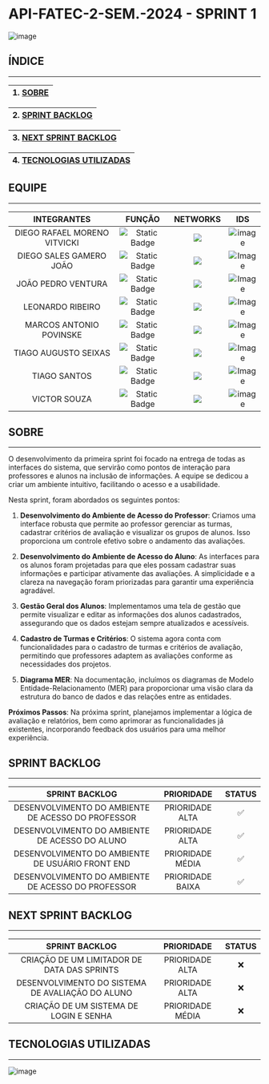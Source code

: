 # API-FATEC-2-SEM.-2024 - SPRINT 1

<html>
<body>

  ![image](https://github.com/user-attachments/assets/8402b017-ce52-4f8c-80b3-dbded9b8435a)





## **ÍNDICE**
_______________________________________________________________________________

| 1. [SOBRE](#SOBRE) |
|:-------:|

|2. [SPRINT BACKLOG](#BACKLOG) |
|:-------:|

|3. [NEXT SPRINT BACKLOG](#NEXT_BACKLOG) |
|:-------:|

|4. [TECNOLOGIAS UTILIZADAS](#TECNOLOGIAS) |
|:-------:|

## <a name="EQUIPE"></a> **EQUIPE** 
_______________________________________________________________________________

| **INTEGRANTES**| **FUNÇÃO** | **NETWORKS** |**IDS**|
|:-------:|:--------:|:-------:|:--------:|
| DIEGO RAFAEL MORENO VITVICKI| ![Static Badge](https://img.shields.io/badge/DEV-blue) | <a href="https://github.com/dievit" target="_blank"><img src="https://img.shields.io/badge/-black?style=social&logo=github&label=github&color=black" target="_blank"></a>| ![image](https://github.com/user-attachments/assets/cb1436aa-1fbf-4c78-bed0-7bbda49365db)|
| DIEGO SALES GAMERO JOÃO| ![Static Badge](https://img.shields.io/badge/DEV-blue) | <a href="https://github.com/DiegoSGamero" target="_blank"><img src="https://img.shields.io/badge/-black?style=social&logo=github&label=github&color=black" target="_blank"></a>| ![Image](https://github.com/user-attachments/assets/3c28b9a0-d16b-4fa2-9b41-f4678eb8959f)|
|  JOÃO PEDRO VENTURA | ![Static Badge](https://img.shields.io/badge/DEV-blue) | <a href="https://github.com/jaupventur" target="_blank"><img src="https://img.shields.io/badge/-black?style=social&logo=github&label=github&color=black" target="_blank"></a>| ![Image](https://github.com/user-attachments/assets/4bf968bd-8879-47d7-a0ec-522768f831dd)|
|  LEONARDO RIBEIRO | ![Static Badge](https://img.shields.io/badge/DEV-blue) | <a href="https://github.com/LeoRibeiro05" target="_blank"><img src="https://img.shields.io/badge/-black?style=social&logo=github&label=github&color=black" target="_blank"></a>| ![Image](https://github.com/user-attachments/assets/f5f349b7-0219-4ff8-8bf1-8a22e232a3d9)|
|  MARCOS ANTONIO POVINSKE | ![Static Badge](https://img.shields.io/badge/PRODUCT_OWNER-pink) | <a href="https://github.com/MarcosPovs" target="_blank"><img src="https://img.shields.io/badge/-black?style=social&logo=github&label=github&color=black" target="_blank"></a>| ![Image](https://github.com/user-attachments/assets/0c7edca6-0bbf-4a15-addf-eda3555d0cca)|
|  TIAGO AUGUSTO SEIXAS  | ![Static Badge](https://img.shields.io/badge/DEV-blue) | <a href="https://github.com/TiagoAugustoSeixas" target="_blank"><img src="https://img.shields.io/badge/-black?style=social&logo=github&label=github&color=black" target="_blank"></a>|![Image](https://github.com/user-attachments/assets/d3c8ecb3-562d-408b-9122-a35133830aa9)|
|  TIAGO SANTOS | ![Static Badge](https://img.shields.io/badge/SCRUM_MASTER-black) | <a href="https://github.com/tiago17santos" target="_blank"><img src="https://img.shields.io/badge/-black?style=social&logo=github&label=github&color=black" target="_blank"></a>|![Image](https://github.com/user-attachments/assets/e39515e8-763e-4a17-befd-04cff4d20c9c)|
|  VICTOR SOUZA |  ![Static Badge](https://img.shields.io/badge/DEV-blue) | <a href=" https://github.com/victor4486 " target="_blank"><img src="https://img.shields.io/badge/-black?style=social&logo=github&label=github&color=black" target="_blank"></a>| ![image](https://github.com/user-attachments/assets/7497da22-5a35-4fe6-ae9e-09263988d880)|



##  <a name="SOBRE"></a> **SOBRE**
_______________________________________________________________________________

O desenvolvimento da primeira sprint foi focado na entrega de todas as interfaces do sistema, que servirão como pontos de interação para professores e alunos na inclusão de informações. A equipe se dedicou a criar um ambiente intuitivo, facilitando o acesso e a usabilidade.

Nesta sprint, foram abordados os seguintes pontos:

1. **Desenvolvimento do Ambiente de Acesso do Professor**: Criamos uma interface robusta que permite ao professor gerenciar as turmas, cadastrar critérios de avaliação e visualizar os grupos de alunos. Isso proporciona um controle efetivo sobre o andamento das avaliações.

2. **Desenvolvimento do Ambiente de Acesso do Aluno**: As interfaces para os alunos foram projetadas para que eles possam cadastrar suas informações e participar ativamente das avaliações. A simplicidade e a clareza na navegação foram priorizadas para garantir uma experiência agradável.

3. **Gestão Geral dos Alunos**: Implementamos uma tela de gestão que permite visualizar e editar as informações dos alunos cadastrados, assegurando que os dados estejam sempre atualizados e acessíveis.

4. **Cadastro de Turmas e Critérios**: O sistema agora conta com funcionalidades para o cadastro de turmas e critérios de avaliação, permitindo que professores adaptem as avaliações conforme as necessidades dos projetos.

5. **Diagrama MER**: Na documentação, incluímos os diagramas de Modelo Entidade-Relacionamento (MER) para proporcionar uma visão clara da estrutura do banco de dados e das relações entre as entidades.

**Próximos Passos**: Na próxima sprint, planejamos implementar a lógica de avaliação e relatórios, bem como aprimorar as funcionalidades já existentes, incorporando feedback dos usuários para uma melhor experiência.



## <a name="BACKLOG"></a> **SPRINT BACKLOG** 
_______________________________________________________________________________

| **SPRINT BACKLOG**| **PRIORIDADE** | **STATUS** 
|:-------:|:--------:|:-------:|
| DESENVOLVIMENTO DO AMBIENTE DE ACESSO DO PROFESSOR | PRIORIDADE ALTA | ✅ |
| DESENVOLVIMENTO DO AMBIENTE DE ACESSO DO ALUNO | PRIORIDADE ALTA |✅ |
| DESENVOLVIMENTO DO AMBIENTE DE USUÁRIO FRONT END | PRIORIDADE MÉDIA |✅ |
| DESENVOLVIMENTO DO AMBIENTE DE ACESSO DO PROFESSOR | PRIORIDADE BAIXA |✅ |



## <a name="NEXT_BACKLOG"></a> **NEXT SPRINT BACKLOG** 
_______________________________________________________________________________

| **SPRINT BACKLOG**| **PRIORIDADE** | **STATUS** 
|:-------:|:--------:|:-------:|
| CRIAÇÃO DE UM LIMITADOR DE DATA DAS SPRINTS | PRIORIDADE ALTA | ❌ |
| DESENVOLVIMENTO DO SISTEMA DE AVALIAÇÃO DO ALUNO | PRIORIDADE ALTA |❌ |
| CRIAÇÃO DE UM SISTEMA DE LOGIN E SENHA | PRIORIDADE MÉDIA |❌ |




##  <a name="TECNOLOGIAS"></a>  **TECNOLOGIAS UTILIZADAS**
_______________________________________________________________________________


![image](https://github.com/user-attachments/assets/f937367b-54c1-4992-b2f6-b3e5356a5b12)




</body>
</html>
